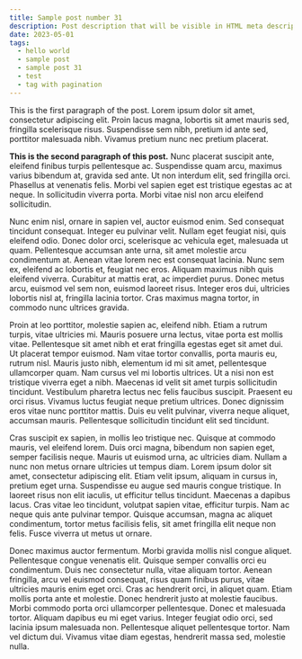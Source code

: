 ```yaml
---
title: Sample post number 31
description: Post description that will be visible in HTML meta description.
date: 2023-05-01
tags:
  - hello world
  - sample post
  - sample post 31
  - test
  - tag with pagination
---
```


This is the first paragraph of the post. Lorem ipsum dolor sit amet, consectetur adipiscing elit. Proin lacus magna, lobortis sit amet mauris sed, fringilla scelerisque risus. Suspendisse sem nibh, pretium id ante sed, porttitor malesuada nibh. Vivamus pretium nunc nec pretium placerat.

**This is the second paragraph of this post.** Nunc placerat suscipit ante, eleifend finibus turpis pellentesque ac. Suspendisse quam arcu, maximus varius bibendum at, gravida sed ante. Ut non interdum elit, sed fringilla orci. Phasellus at venenatis felis. Morbi vel sapien eget est tristique egestas ac at neque. In sollicitudin viverra porta. Morbi vitae nisl non arcu eleifend sollicitudin.

Nunc enim nisl, ornare in sapien vel, auctor euismod enim. Sed consequat tincidunt consequat. Integer eu pulvinar velit. Nullam eget feugiat nisi, quis eleifend odio. Donec dolor orci, scelerisque ac vehicula eget, malesuada ut quam. Pellentesque accumsan ante urna, sit amet molestie arcu condimentum at. Aenean vitae lorem nec est consequat lacinia. Nunc sem ex, eleifend ac lobortis et, feugiat nec eros. Aliquam maximus nibh quis eleifend viverra. Curabitur at mattis erat, ac imperdiet purus. Donec metus arcu, euismod vel sem non, euismod laoreet risus. Integer eros dui, ultricies lobortis nisl at, fringilla lacinia tortor. Cras maximus magna tortor, in commodo nunc ultrices gravida.

Proin at leo porttitor, molestie sapien ac, eleifend nibh. Etiam a rutrum turpis, vitae ultricies mi. Mauris posuere urna lectus, vitae porta est mollis vitae. Pellentesque sit amet nibh et erat fringilla egestas eget sit amet dui. Ut placerat tempor euismod. Nam vitae tortor convallis, porta mauris eu, rutrum nisl. Mauris justo nibh, elementum id mi sit amet, pellentesque ullamcorper quam. Nam cursus vel mi lobortis ultrices. Ut a nisi non est tristique viverra eget a nibh. Maecenas id velit sit amet turpis sollicitudin tincidunt. Vestibulum pharetra lectus nec felis faucibus suscipit. Praesent eu orci risus. Vivamus luctus feugiat neque pretium ultrices. Donec dignissim eros vitae nunc porttitor mattis. Duis eu velit pulvinar, viverra neque aliquet, accumsan mauris. Pellentesque sollicitudin tincidunt elit sed tincidunt.

Cras suscipit ex sapien, in mollis leo tristique nec. Quisque at commodo mauris, vel eleifend lorem. Duis orci magna, bibendum non sapien eget, semper facilisis neque. Mauris ut euismod urna, ac ultricies diam. Nullam a nunc non metus ornare ultricies ut tempus diam. Lorem ipsum dolor sit amet, consectetur adipiscing elit. Etiam velit ipsum, aliquam in cursus in, pretium eget urna. Suspendisse eu augue sed mauris congue tristique. In laoreet risus non elit iaculis, ut efficitur tellus tincidunt. Maecenas a dapibus lacus. Cras vitae leo tincidunt, volutpat sapien vitae, efficitur turpis. Nam ac neque quis ante pulvinar tempor. Quisque accumsan, magna ac aliquet condimentum, tortor metus facilisis felis, sit amet fringilla elit neque non felis. Fusce viverra ut metus ut ornare.

Donec maximus auctor fermentum. Morbi gravida mollis nisl congue aliquet. Pellentesque congue venenatis elit. Quisque semper convallis orci eu condimentum. Duis nec consectetur nulla, vitae aliquam tortor. Aenean fringilla, arcu vel euismod consequat, risus quam finibus purus, vitae ultricies mauris enim eget orci. Cras ac hendrerit orci, in aliquet quam. Etiam mollis porta ante et molestie. Donec hendrerit justo at molestie faucibus. Morbi commodo porta orci ullamcorper pellentesque. Donec et malesuada tortor. Aliquam dapibus eu mi eget varius. Integer feugiat odio orci, sed lacinia ipsum malesuada non. Pellentesque aliquet pellentesque tortor. Nam vel dictum dui. Vivamus vitae diam egestas, hendrerit massa sed, molestie nulla.
